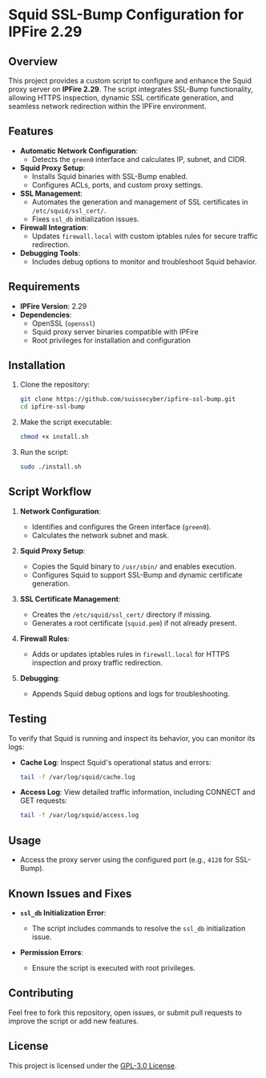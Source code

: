 # Squid SSL-Bump Configuration for IPFire 2.29

## Overview
This project provides a custom script to configure and enhance the Squid proxy server on **IPFire 2.29**. 
The script integrates SSL-Bump functionality, allowing HTTPS inspection, dynamic SSL certificate generation, 
and seamless network redirection within the IPFire environment.

## Features
- **Automatic Network Configuration**:
  - Detects the `green0` interface and calculates IP, subnet, and CIDR.
- **Squid Proxy Setup**:
  - Installs Squid binaries with SSL-Bump enabled.
  - Configures ACLs, ports, and custom proxy settings.
- **SSL Management**:
  - Automates the generation and management of SSL certificates in `/etc/squid/ssl_cert/`.
  - Fixes `ssl_db` initialization issues.
- **Firewall Integration**:
  - Updates `firewall.local` with custom iptables rules for secure traffic redirection.
- **Debugging Tools**:
  - Includes debug options to monitor and troubleshoot Squid behavior.

## Requirements
- **IPFire Version**: 2.29
- **Dependencies**:
  - OpenSSL (`openssl`)
  - Squid proxy server binaries compatible with IPFire
  - Root privileges for installation and configuration

## Installation
1. Clone the repository:
   ```bash
   git clone https://github.com/suissecyber/ipfire-ssl-bump.git
   cd ipfire-ssl-bump
   ```

2. Make the script executable:
   ```bash
   chmod +x install.sh
   ```

3. Run the script:
   ```bash
   sudo ./install.sh
   ```

## Script Workflow
1. **Network Configuration**:
   - Identifies and configures the Green interface (`green0`).
   - Calculates the network subnet and mask.

2. **Squid Proxy Setup**:
   - Copies the Squid binary to `/usr/sbin/` and enables execution.
   - Configures Squid to support SSL-Bump and dynamic certificate generation.

3. **SSL Certificate Management**:
   - Creates the `/etc/squid/ssl_cert/` directory if missing.
   - Generates a root certificate (`squid.pem`) if not already present.

4. **Firewall Rules**:
   - Adds or updates iptables rules in `firewall.local` for HTTPS inspection and proxy traffic redirection.

5. **Debugging**:
   - Appends Squid debug options and logs for troubleshooting.

## Testing
To verify that Squid is running and inspect its behavior, you can monitor its logs:

- **Cache Log**: Inspect Squid's operational status and errors:
  ```bash
  tail -f /var/log/squid/cache.log
  ```

- **Access Log**: View detailed traffic information, including CONNECT and GET requests:
  ```bash
  tail -f /var/log/squid/access.log
  ```

## Usage
- Access the proxy server using the configured port (e.g., `4128` for SSL-Bump).

## Known Issues and Fixes
- **`ssl_db` Initialization Error**:
  - The script includes commands to resolve the `ssl_db` initialization issue.

- **Permission Errors**:
  - Ensure the script is executed with root privileges.

## Contributing
Feel free to fork this repository, open issues, or submit pull requests to improve the script or add new features.

## License
This project is licensed under the [GPL-3.0 License](https://www.gnu.org/licenses/gpl-3.0.en.html).
